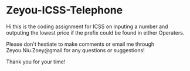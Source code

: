 # Zeyou-ICSS-Telephone

Hi this is the coding assignment for ICSS on inputing 
a number and outputing the lowest price 
if the prefix could be found in either Operaters.

Please don't hestiate to make comments or email me through Zeyou.Niu.Zoey@gmail for any questions or suggestions!

Thank you for your time!
